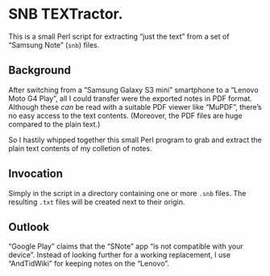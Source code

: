 # SNB TEXTractor.

This is a small Perl script for extracting “just the text” from a set of “Samsung Note” (`snb`) files.

## Background

After switching from a ”Samsung Galaxy S3 mini” smartphone to a “Lenovo Moto G4 Play”, all I could transfer were the exported notes in PDF format. Although these *can* be read with a suitable PDF viewer like “MuPDF”, there’s no easy access to the text contents. (Moreover, the PDF files are huge compared to the plain text.)

So I hastily whipped together this small Perl program to grab and extract the plain text contents of my colletion of notes.

## Invocation

Simply in the script in a directory containing one or more `.snb` files. The resulting `.txt` files will be created next to their origin.

## Outlook

“Google Play” claims that the “SNote” app “is not compatible with your device”. Instead of looking further for a working replacement, I use “AndTidWiki” for keeping notes on the “Lenovo”.
